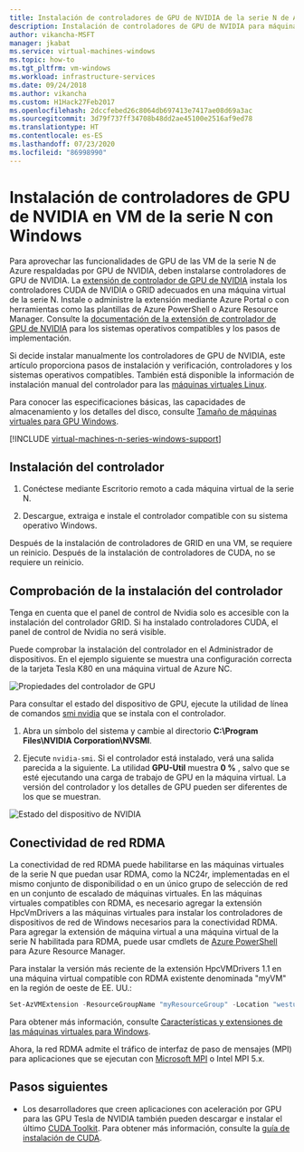 ```yaml
---
title: Instalación de controladores de GPU de NVIDIA de la serie N de Azure para Windows
description: Instalación de controladores de GPU de NVIDIA para máquinas virtuales de la serie N que se ejecutan en Windows Server o Windows en Azure
author: vikancha-MSFT
manager: jkabat
ms.service: virtual-machines-windows
ms.topic: how-to
ms.tgt_pltfrm: vm-windows
ms.workload: infrastructure-services
ms.date: 09/24/2018
ms.author: vikancha
ms.custom: H1Hack27Feb2017
ms.openlocfilehash: 2dccfebed26c8064db697413e7417ae08d69a3ac
ms.sourcegitcommit: 3d79f737ff34708b48dd2ae45100e2516af9ed78
ms.translationtype: HT
ms.contentlocale: es-ES
ms.lasthandoff: 07/23/2020
ms.locfileid: "86998990"
---
```

# <a name="install-nvidia-gpu-drivers-on-n-series-vms-running-windows"></a>Instalación de controladores de GPU de NVIDIA en VM de la serie N con Windows 

Para aprovechar las funcionalidades de GPU de las VM de la serie N de Azure respaldadas por GPU de NVIDIA, deben instalarse controladores de GPU de NVIDIA. La [extensión de controlador de GPU de NVIDIA](../extensions/hpccompute-gpu-windows.md) instala los controladores CUDA de NVIDIA o GRID adecuados en una máquina virtual de la serie N. Instale o administre la extensión mediante Azure Portal o con herramientas como las plantillas de Azure PowerShell o Azure Resource Manager. Consulte la [documentación de la extensión de controlador de GPU de NVIDIA](../extensions/hpccompute-gpu-windows.md) para los sistemas operativos compatibles y los pasos de implementación.

Si decide instalar manualmente los controladores de GPU de NVIDIA, este artículo proporciona pasos de instalación y verificación, controladores y los sistemas operativos compatibles. También está disponible la información de instalación manual del controlador para las [máquinas virtuales Linux](../linux/n-series-driver-setup.md?toc=%2fazure%2fvirtual-machines%2flinux%2ftoc.json).

Para conocer las especificaciones básicas, las capacidades de almacenamiento y los detalles del disco, consulte [Tamaño de máquinas virtuales para GPU Windows](../sizes-gpu.md?toc=/azure/virtual-machines/windows/toc.json). 

[!INCLUDE [virtual-machines-n-series-windows-support](../../../includes/virtual-machines-n-series-windows-support.md)]

## <a name="driver-installation"></a>Instalación del controlador

1. Conéctese mediante Escritorio remoto a cada máquina virtual de la serie N.

2. Descargue, extraiga e instale el controlador compatible con su sistema operativo Windows.

Después de la instalación de controladores de GRID en una VM, se requiere un reinicio. Después de la instalación de controladores de CUDA, no se requiere un reinicio.

## <a name="verify-driver-installation"></a>Comprobación de la instalación del controlador

Tenga en cuenta que el panel de control de Nvidia solo es accesible con la instalación del controlador GRID. Si ha instalado controladores CUDA, el panel de control de Nvidia no será visible.

Puede comprobar la instalación del controlador en el Administrador de dispositivos. En el ejemplo siguiente se muestra una configuración correcta de la tarjeta Tesla K80 en una máquina virtual de Azure NC.

![Propiedades del controlador de GPU](./media/n-series-driver-setup/GPU_driver_properties.png)

Para consultar el estado del dispositivo de GPU, ejecute la utilidad de línea de comandos [smi nvidia](https://developer.nvidia.com/nvidia-system-management-interface) que se instala con el controlador.

1. Abra un símbolo del sistema y cambie al directorio **C:\Program Files\NVIDIA Corporation\NVSMI**.

2. Ejecute `nvidia-smi`. Si el controlador está instalado, verá una salida parecida a la siguiente. La utilidad **GPU-Util** muestra **0 %** , salvo que se esté ejecutando una carga de trabajo de GPU en la máquina virtual. La versión del controlador y los detalles de GPU pueden ser diferentes de los que se muestran.

![Estado del dispositivo de NVIDIA](./media/n-series-driver-setup/smi.png)  

## <a name="rdma-network-connectivity"></a>Conectividad de red RDMA

La conectividad de red RDMA puede habilitarse en las máquinas virtuales de la serie N que puedan usar RDMA, como la NC24r, implementadas en el mismo conjunto de disponibilidad o en un único grupo de selección de red en un conjunto de escalado de máquinas virtuales. En las máquinas virtuales compatibles con RDMA, es necesario agregar la extensión HpcVmDrivers a las máquinas virtuales para instalar los controladores de dispositivos de red de Windows necesarios para la conectividad RDMA. Para agregar la extensión de máquina virtual a una máquina virtual de la serie N habilitada para RDMA, puede usar cmdlets de [Azure PowerShell](/powershell/azure/) para Azure Resource Manager.

Para instalar la versión más reciente de la extensión HpcVMDrivers 1.1 en una máquina virtual compatible con RDMA existente denominada "myVM" en la región de oeste de EE. UU.:
  ```powershell
  Set-AzVMExtension -ResourceGroupName "myResourceGroup" -Location "westus" -VMName "myVM" -ExtensionName "HpcVmDrivers" -Publisher "Microsoft.HpcCompute" -Type "HpcVmDrivers" -TypeHandlerVersion "1.1"
  ```
  Para obtener más información, consulte [Características y extensiones de las máquinas virtuales para Windows](../extensions/features-windows.md).

Ahora, la red RDMA admite el tráfico de interfaz de paso de mensajes (MPI) para aplicaciones que se ejecutan con [Microsoft MPI](/message-passing-interface/microsoft-mpi) o Intel MPI 5.x. 


## <a name="next-steps"></a>Pasos siguientes

* Los desarrolladores que creen aplicaciones con aceleración por GPU para las GPU Tesla de NVIDIA también pueden descargar e instalar el último [CUDA Toolkit](https://developer.nvidia.com/cuda-downloads). Para obtener más información, consulte la [guía de instalación de CUDA](https://docs.nvidia.com/cuda/cuda-installation-guide-microsoft-windows/index.html#axzz4ZcwJvqYi).
